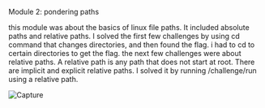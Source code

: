 Module 2: pondering paths 

this module was about the basics of linux file paths. 
It included absolute paths and relative paths. 
I solved the first few challenges by using cd command that changes directories, and then found the flag. i had to cd to certain directories to get the flag.
the next few challenges were about relative paths. A relative path is any path that does not start at root.
There are implicit and explicit relative paths.
I solved it by running /challenge/run using a relative path.

![Capture](https://github.com/user-attachments/assets/e7ed4e58-1e7f-4e35-b569-2b26e5bacfa3)

